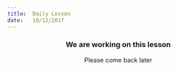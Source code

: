 ```yaml
---
title:  Daily Lesson
date:   10/12/2017
---
```


### <center>We are working on this lesson</center>
<center>Please come back later</center>